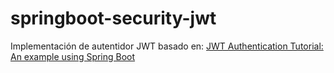 # springboot-security-jwt

Implementación de autentidor JWT basado en: [JWT Authentication Tutorial: An example using Spring Boot](http://svlada.com/jwt-token-authentication-with-spring-boot/)
